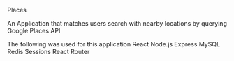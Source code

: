 Places

An Application that matches users search with nearby locations by querying Google Places API

The following was used for this application
React
Node.js
Express
MySQL
Redis
Sessions
React Router